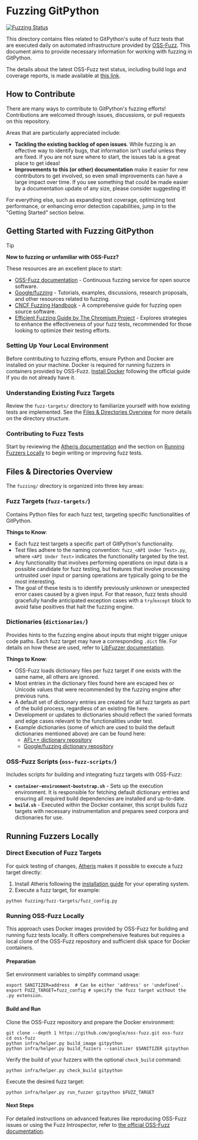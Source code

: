 # Fuzzing GitPython

[![Fuzzing Status](https://oss-fuzz-build-logs.storage.googleapis.com/badges/gitpython.svg)][oss-fuzz-issue-tracker]

This directory contains files related to GitPython's suite of fuzz tests that are executed daily on automated
infrastructure provided by [OSS-Fuzz][oss-fuzz-repo]. This document aims to provide necessary information for working
with fuzzing in GitPython.

The details about the latest OSS-Fuzz test status, including build logs and coverage reports, is made available
at [this link](https://introspector.oss-fuzz.com/project-profile?project=gitpython).

## How to Contribute

There are many ways to contribute to GitPython's fuzzing efforts! Contributions are welcomed through issues,
discussions, or pull requests on this repository.

Areas that are particularly appreciated include:

- **Tackling the existing backlog of open issues**. While fuzzing is an effective way to identify bugs, that information
  isn't useful unless they are fixed. If you are not sure where to start, the issues tab is a great place to get ideas!
- **Improvements to this (or other) documentation** make it easier for new contributors to get involved, so even small
  improvements can have a large impact over time. If you see something that could be made easier by a documentation
  update of any size, please consider suggesting it!

For everything else, such as expanding test coverage, optimizing test performance, or enhancing error detection
capabilities, jump in to the "Getting Started" section below.

## Getting Started with Fuzzing GitPython

> [!TIP]
> **New to fuzzing or unfamiliar with OSS-Fuzz?**
>
> These resources are an excellent place to start:
>
> - [OSS-Fuzz documentation][oss-fuzz-docs] - Continuous fuzzing service for open source software.
> - [Google/fuzzing][google-fuzzing-repo] - Tutorials, examples, discussions, research proposals, and other resources
    related to fuzzing.
> - [CNCF Fuzzing Handbook](https://github.com/cncf/tag-security/blob/main/security-fuzzing-handbook/handbook-fuzzing.pdf) -
    A comprehensive guide for fuzzing open source software.
> - [Efficient Fuzzing Guide by The Chromium Project](https://chromium.googlesource.com/chromium/src/+/main/testing/libfuzzer/efficient_fuzzing.md) -
    Explores strategies to enhance the effectiveness of your fuzz tests, recommended for those looking to optimize their
    testing efforts.

### Setting Up Your Local Environment

Before contributing to fuzzing efforts, ensure Python and Docker are installed on your machine. Docker is required for
running fuzzers in containers provided by OSS-Fuzz. [Install Docker](https://docs.docker.com/get-docker/) following the
official guide if you do not already have it.

### Understanding Existing Fuzz Targets

Review the `fuzz-targets/` directory to familiarize yourself with how existing tests are implemented. See
the [Files & Directories Overview](#files--directories-overview) for more details on the directory structure.

### Contributing to Fuzz Tests

Start by reviewing the [Atheris documentation][atheris-repo] and the section
on [Running Fuzzers Locally](#running-fuzzers-locally) to begin writing or improving fuzz tests.

## Files & Directories Overview

The `fuzzing/` directory is organized into three key areas:

### Fuzz Targets (`fuzz-targets/`)

Contains Python files for each fuzz test, targeting specific functionalities of GitPython.

**Things to Know**:

- Each fuzz test targets a specific part of GitPython's functionality.
- Test files adhere to the naming convention: `fuzz_<API Under Test>.py`, where `<API Under Test>` indicates the
  functionality targeted by the test.
- Any functionality that involves performing operations on input data is a possible candidate for fuzz testing, but
  features that involve processing untrusted user input or parsing operations are typically going to be the most
  interesting.
- The goal of these tests is to identify previously unknown or unexpected error cases caused by a given input. For that
  reason, fuzz tests should gracefully handle anticipated exception cases with a `try`/`except` block to avoid false
  positives that halt the fuzzing engine.

### Dictionaries (`dictionaries/`)

Provides hints to the fuzzing engine about inputs that might trigger unique code paths. Each fuzz target may have a
corresponding `.dict` file. For details on how these are used, refer
to [LibFuzzer documentation](https://llvm.org/docs/LibFuzzer.html#dictionaries).

**Things to Know**:

- OSS-Fuzz loads dictionary files per fuzz target if one exists with the same name, all others are ignored.
- Most entries in the dictionary files found here are escaped hex or Unicode values that were recommended by the fuzzing
  engine after previous runs.
- A default set of dictionary entries are created for all fuzz targets as part of the build process, regardless of an
  existing file here.
- Development or updates to dictionaries should reflect the varied formats and edge cases relevant to the
  functionalities under test.
- Example dictionaries (some of which are used to build the default dictionaries mentioned above) are can be found here:
  - [AFL++ dictionary repository](https://github.com/AFLplusplus/AFLplusplus/tree/stable/dictionaries#readme)
  - [Google/fuzzing dictionary repository](https://github.com/google/fuzzing/tree/master/dictionaries)

### OSS-Fuzz Scripts (`oss-fuzz-scripts/`)

Includes scripts for building and integrating fuzz targets with OSS-Fuzz:

- **`container-environment-bootstrap.sh`** - Sets up the execution environment. It is responsible for fetching default
  dictionary entries and ensuring all required build dependencies are installed and up-to-date.
- **`build.sh`** - Executed within the Docker container, this script builds fuzz targets with necessary instrumentation
  and prepares seed corpora and dictionaries for use.

## Running Fuzzers Locally

### Direct Execution of Fuzz Targets

For quick testing of changes, [Atheris][atheris-repo] makes it possible to execute a fuzz target directly:

1. Install Atheris following the [installation guide][atheris-repo] for your operating system.
2. Execute a fuzz target, for example:

```shell
python fuzzing/fuzz-targets/fuzz_config.py
```

### Running OSS-Fuzz Locally

This approach uses Docker images provided by OSS-Fuzz for building and running fuzz tests locally. It offers
comprehensive features but requires a local clone of the OSS-Fuzz repository and sufficient disk space for Docker
containers.

#### Preparation

Set environment variables to simplify command usage:

```shell
export SANITIZER=address  # Can be either 'address' or 'undefined'.
export FUZZ_TARGET=fuzz_config # specify the fuzz target without the .py extension.
```

#### Build and Run

Clone the OSS-Fuzz repository and prepare the Docker environment:

```shell
git clone --depth 1 https://github.com/google/oss-fuzz.git oss-fuzz
cd oss-fuzz
python infra/helper.py build_image gitpython
python infra/helper.py build_fuzzers --sanitizer $SANITIZER gitpython
```

Verify the build of your fuzzers with the optional `check_build` command:

```shell
python infra/helper.py check_build gitpython
```

Execute the desired fuzz target:

```shell
python infra/helper.py run_fuzzer gitpython $FUZZ_TARGET
```

#### Next Steps

For detailed instructions on advanced features like reproducing OSS-Fuzz issues or using the Fuzz Introspector, refer
to [the official OSS-Fuzz documentation][oss-fuzz-docs].

[oss-fuzz-repo]: https://github.com/google/oss-fuzz

[oss-fuzz-docs]: https://google.github.io/oss-fuzz

[oss-fuzz-issue-tracker]: https://bugs.chromium.org/p/oss-fuzz/issues/list?sort=-opened&can=1&q=proj:gitpython

[google-fuzzing-repo]: https://github.com/google/fuzzing

[atheris-repo]: https://github.com/google/atheris
